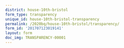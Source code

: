 ```yaml
---
district: house-10th-bristol
form_type: transparency
unique_id: house-10th-bristol-transparency
permalink: /2020bq/house-10th-bristol/transparency/
form_id: '201707123019141'
layout: form
doc_img: TRANSPARENCY-00001
---
```

